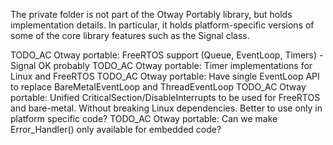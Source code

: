 The private folder is not part of the Otway Portably library, but holds implementation details. In particular, it holds platform-specific versions of some of the core library features such as the Signal class.

TODO_AC Otway portable: FreeRTOS support (Queue, EventLoop, Timers) - Signal OK probably
TODO_AC Otway portable: Timer implementations for Linux and FreeRTOS
TODO_AC Otway portable: Have single EventLoop API to replace BareMetalEventLoop and ThreadEventLoop
TODO_AC Otway portable: Unified CriticalSection/DisableInterrupts to be used for FreeRTOS and bare-metal. 
        Without breaking Linux dependencies. Better to use only in platform specific code?
TODO_AC Otway portable: Can we make Error_Handler() only available for embedded code?